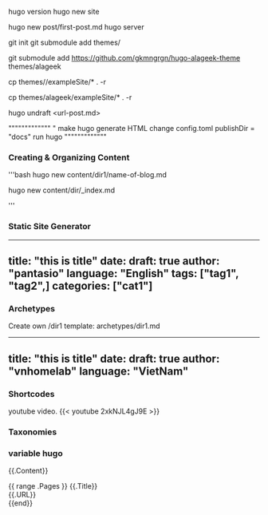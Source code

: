hugo version
hugo new site <name-of-site>

hugo new post/first-post.md
hugo server

git init
git submodule add <url> themes/<name-theme>

git submodule add https://github.com/gkmngrgn/hugo-alageek-theme themes/alageek

cp themes/<name-theme>/exampleSite/* . -r

cp themes/alageek/exampleSite/* . -r

hugo undraft <url-post.md>

"""""""""""""
" make hugo generate HTML
change config.toml
publishDir = "docs"
run hugo
"""""""""""""

### Creating & Organizing Content
'''bash
hugo new content/dir1/name-of-blog.md

hugo new content/dir/_index.md

'''

### Static Site Generator
---
title: "this is title"
date: 
draft: true
author: "pantasio"
language: "English"
tags: ["tag1", "tag2",]
categories: ["cat1"]
---

### Archetypes

Create own /dir1 template: archetypes/dir1.md 

---
title: "this is title"
date: 
draft: true
author: "vnhomelab"
language: "VietNam"
---




### Shortcodes

youtube video.
{{< youtube 2xkNJL4gJ9E >}}

### Taxonomies


### variable hugo

{{.Content}}


{{ range .Pages }}
    {{.Title}} <br>
    {{.URL}} <br>
{{end}}















